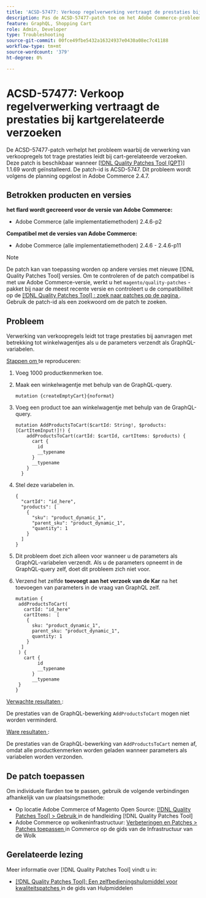 ```yaml
---
title: 'ACSD-57477: Verkoop regelverwerking vertraagt de prestaties bij kartgerelateerde verzoeken'
description: Pas de ACSD-57477-patch toe om het Adobe Commerce-probleem te verhelpen, waarbij in een project met veel beschikbare productkenmerken (bijvoorbeeld 1000 kenmerken), wanneer de AddProductsToCart-GraphQL-bewerking met variabelen wordt uitgevoerd, Commerce al deze productkenmerken probeert te laden en langzame prestatieproblemen veroorzaakt door de AddProductsToCart-GraphQL-bewerking.
feature: GraphQL, Shopping Cart
role: Admin, Developer
type: Troubleshooting
source-git-commit: 00fce49fbe5432a16324937e0430a08ec7c41188
workflow-type: tm+mt
source-wordcount: '379'
ht-degree: 0%

---
```



# ACSD-57477: Verkoop regelverwerking vertraagt de prestaties bij kartgerelateerde verzoeken

De ACSD-57477-patch verhelpt het probleem waarbij de verwerking van verkoopregels tot trage prestaties leidt bij cart-gerelateerde verzoeken. Deze patch is beschikbaar wanneer [[!DNL Quality Patches Tool (QPT)]](/help/tools/quality-patches-tool/quality-patches-tool-to-self-serve-quality-patches.md) 1.1.69 wordt geïnstalleerd. De patch-id is ACSD-5747. Dit probleem wordt volgens de planning opgelost in Adobe Commerce 2.4.7.

## Betrokken producten en versies

**het flard wordt gecreeerd voor de versie van Adobe Commerce:**

* Adobe Commerce (alle implementatiemethoden) 2.4.6-p2

**Compatibel met de versies van Adobe Commerce:**

* Adobe Commerce (alle implementatiemethoden) 2.4.6 - 2.4.6-p11

>[!NOTE]
>
>De patch kan van toepassing worden op andere versies met nieuwe [!DNL Quality Patches Tool] versies. Om te controleren of de patch compatibel is met uw Adobe Commerce-versie, werkt u het `magento/quality-patches` -pakket bij naar de meest recente versie en controleert u de compatibiliteit op de [[!DNL Quality Patches Tool] : zoek naar patches op de pagina ](https://experienceleague.adobe.com/tools/commerce-quality-patches/index.html) . Gebruik de patch-id als een zoekwoord om de patch te zoeken.

## Probleem

Verwerking van verkoopregels leidt tot trage prestaties bij aanvragen met betrekking tot winkelwagentjes als u de parameters verzendt als GraphQL-variabelen.

<u> Stappen om </u> te reproduceren:

1. Voeg 1000 productkenmerken toe.
1. Maak een winkelwagentje met behulp van de GraphQL-query.

   ```
   mutation {createEmptyCart}{noformat}
   ```

1. Voeg een product toe aan winkelwagentje met behulp van de GraphQL-query.

   ```
   mutation AddProductsToCart($cartId: String!, $products: [CartItemInput!]!) {
       addProductsToCart(cartId: $cartId, cartItems: $products) {
         cart {
           id
           __typename
         }
         __typename
       }
     }
   ```

1. Stel deze variabelen in.

   ```
   {
     "cartId": "id_here",
     "products": [
       {
         "sku": "product_dynamic_1",
         "parent_sku": "product_dynamic_1",
         "quantity": 1
       }
     ]
   }
   ```

1. Dit probleem doet zich alleen voor wanneer u de parameters als GraphQL-variabelen verzendt. Als u de parameters opneemt in de GraphQL-query zelf, doet dit probleem zich niet voor.
1. Verzend het zelfde **toevoegt aan het verzoek van de Kar** na het toevoegen van parameters in de vraag van GraphQL zelf.

   ```
   mutation {
    addProductsToCart(
      cartId: "id_here"
      cartItems:  [
       {
         sku: "product_dynamic_1",
         parent_sku: "product_dynamic_1",
         quantity: 1
       }
     ]
    ) {
      cart {
           id
           __typename
         }
         __typename
    }
   }
   ```

<u> Verwachte resultaten </u>:

De prestaties van de GraphQL-bewerking `AddProductsToCart` mogen niet worden verminderd.

<u> Ware resultaten </u>:

De prestaties van de GraphQL-bewerking van `AddProductsToCart` nemen af, omdat alle productkenmerken worden geladen wanneer parameters als variabelen worden verzonden.

## De patch toepassen

Om individuele flarden toe te passen, gebruik de volgende verbindingen afhankelijk van uw plaatsingsmethode:

* Op locatie Adobe Commerce of Magento Open Source: [[!DNL Quality Patches Tool] > Gebruik ](/help/tools/quality-patches-tool/usage.md) in de handleiding [!DNL Quality Patches Tool]
* Adobe Commerce op wolkeninfrastructuur: [ Verbeteringen en Patches > Patches toepassen ](https://experienceleague.adobe.com/docs/commerce-cloud-service/user-guide/develop/upgrade/apply-patches.html) in Commerce op de gids van de Infrastructuur van de Wolk

## Gerelateerde lezing

Meer informatie over [!DNL Quality Patches Tool] vindt u in:

* [[!DNL Quality Patches Tool]: Een zelfbedieningshulpmiddel voor kwaliteitspatches ](/help/tools/quality-patches-tool/quality-patches-tool-to-self-serve-quality-patches.md) in de gids van Hulpmiddelen
